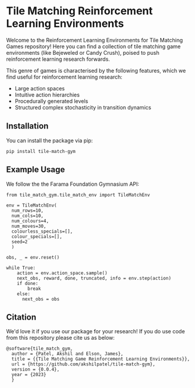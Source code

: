 # Tile Matching Reinforcement Learning Environments

Welcome to the Reinforcement Learning Environments for Tile Matching Games repository! Here you can find a collection of tile matching game environments (like Bejeweled or Candy Crush), poised to push reinforcement learning research forwards.

This genre of games is characterised by the following features, which we find useful for reinforcement learning research:

- Large action spaces
- Intuitive action hierarchies
- Procedurally generated levels
- Structured complex stochasticity in transition dynamics

## Installation

You can install the package via pip:

```pip install tile-match-gym```

## Example Usage

We follow the the Farama Foundation Gymnasium API:

```
from tile_match_gym.tile_match_env import TileMatchEnv

env = TileMatchEnv(
  num_rows=10, 
  num_cols=10, 
  num_colours=4, 
  num_moves=30, 
  colourless_specials=[], 
  colour_specials=[], 
  seed=2
  )

obs, _ = env.reset()

while True:
    action = env.action_space.sample()
    next_obs, reward, done, truncated, info = env.step(action)
    if done:
        break
    else:
      next_obs = obs
```

## Citation

We'd love it if you use our package for your research! If you do use code from this repository please cite us as below:

```
@software{tile_match_gym,
  author = {Patel, Akshil and Elson, James},
  title = {{Tile Matching Game Reinforcement Learning Environments}},
  url = {https://github.com/akshilpatel/tile-match-gym},
  version = {0.0.4},
  year = {2023}
  }
```

